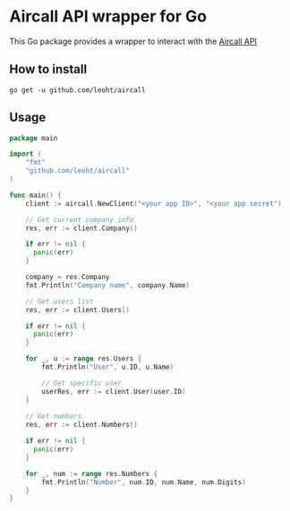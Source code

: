# Aircall API wrapper for Go

This Go package provides a wrapper to interact with the [Aircall API](http://developer.aircall.io/)

## How to install

```
go get -u github.com/leoht/aircall
```

## Usage

```go
package main

import (
    "fmt"
    "github.com/leoht/aircall"
)

func main() {
    client := aircall.NewClient("<your app ID>", "<your app secret")

    // Get current company info
    res, err := client.Company()

    if err != nil {
      panic(err)
    }

    company = res.Company
    fmt.Println("Company name", company.Name)

    // Get users list
    res, err := client.Users()

    if err != nil {
      panic(err)
    }

    for _, u := range res.Users {
        fmt.Println("User", u.ID, u.Name)

        // Get specific user
        userRes, err := client.User(user.ID)
    }
    
    // Get numbers
    res, err := client.Numbers()

    if err != nil {
      panic(err)
    }

    for _, num := range res.Numbers {
        fmt.Println("Number", num.ID, num.Name, num.Digits)
    }
}

```
